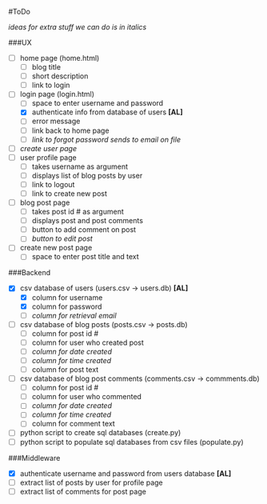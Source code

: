 #ToDo

_ideas for extra stuff we can do is in italics_

###UX
- [ ] home page (home.html)
	- [ ] blog title
	- [ ] short description
	- [ ] link to login
- [ ] login page (login.html)
	- [ ] space to enter username and password
	- [X] authenticate info from database of users **[AL]**
	- [ ] error message
	- [ ] link back to home page
	- [ ] _link to forgot password sends to email on file_
- [ ] _create user page_  
- [ ] user profile page 
	- [ ] takes username as argument
	- [ ] displays list of blog posts by user
	- [ ] link to logout
	- [ ] link to create new post
- [ ] blog post page
	- [ ] takes post id # as argument
	- [ ] displays post and post comments
	- [ ] button to add comment on post
	- [ ] _button to edit post_ 
- [ ] create new post page
	- [ ] space to enter post title and text 

###Backend
- [X] csv database of users (users.csv -> users.db) **[AL]**
	- [X] column for username
	- [X] column for password
	- [ ] _column for retrieval email_
- [ ] csv database of blog posts (posts.csv -> posts.db)
	- [ ] column for post id #
	- [ ] column for user who created post
	- [ ] _column for date created_
	- [ ] _column for time created_
	- [ ] column for post text
- [ ] csv database of blog post comments (comments.csv -> commments.db)
	- [ ] column for post id #
	- [ ] column for user who commented
	- [ ] _column for date created_
	- [ ] _column for time created_
	- [ ] column for comment text
- [ ] python script to create sql databases (create.py)
- [ ] python script to populate sql databases from csv files (populate.py)

###Middleware
- [X] authenticate username and password from users database **[AL]**
- [ ] extract list of posts by user for profile page
- [ ] extract list of comments for post page
